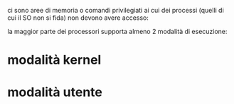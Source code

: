 ci sono aree di memoria o comandi privilegiati ai cui dei processi (quelli di cui il SO non si fida) non devono avere accesso:

la maggior parte dei processori supporta almeno 2 modalità di esecuzione:
# modalità kernel
# modalità utente